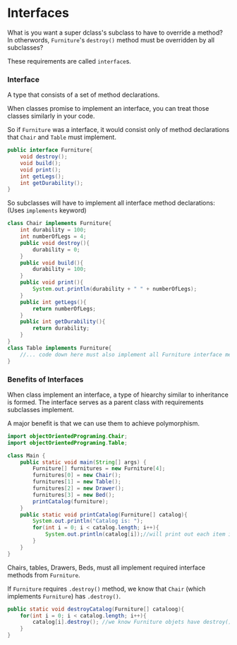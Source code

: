 # Interfaces

What is you want a super dclass's subclass to have to override a method? In otherwords, `Furniture`'s `destroy()` method must be overridden by all subclasses?

These requirements are called `interface`s.

### Interface

A type that consists of a set of method declarations.

When classes promise to implement an interface, you can treat those classes similarly in your code.

So if `Furniture` was a interface, it would consist only of method declarations that `Chair` and `Table` must implement.

```java
public interface Furniture{
    void destroy();
    void build();
    void print();
    int getLegs();
    int getDurability();
}
```

So subclasses will have to implement all interface method declarations:
(Uses `implements` keyword)

```java
class Chair implements Furniture{
    int durability = 100;
    int numberOfLegs = 4;
    public void destroy(){
        durability = 0;
    }
    public void build(){
        durability = 100;
    }
    public void print(){
        System.out.println(durability + " " + numberOfLegs);
    }
    public int getLegs(){
        return numberOfLegs;
    }
    public int getDurability(){
        return durability;
    }
}
class Table implements Furniture{
    //... code down here must also implement all Furniture interface methods
}
```

### Benefits of Interfaces

When class implement an interface, a type of hiearchy similar to inheritance is formed. The interface serves as a parent class with requirements subclasses implement.

A major benefit is that we can use them to achieve polymorphism.

```java
import objectOrientedPrograming.Chair;
import objectOrientedPrograming.Table;

class Main {
    public static void main(String[] args) {
        Furniture[] furnitures = new Furniture[4];
        furnitures[0] = new Chair();
        furnitures[1] = new Table();
        furnitures[2] = new Drawer();
        furnitures[3] = new Bed();
        printCatalog(furniture);
    }
    public static void printCatalog(Furniture[] catalog){
        System.out.println("Catalog is: ");
        for(int i = 0; i < catalog.length; i++){
            System.out.println(catalog[i]);//will print out each item in the catalog
        }
    }
}
```
Chairs, tables, Drawers, Beds, must all implement required interface methods from `Furniture`.

If `Furniture` requires `.destroy()` method, we know that `Chair` (which implements `Furniture`) has `.destroy()`.

```java
public static void destroyCatalog(Furniture[] cataloog){
    for(int i = 0; i < catalog.length; i++){
        catalog[i].destroy(); //we know Furniture objets have destroy()
    }
}
```
